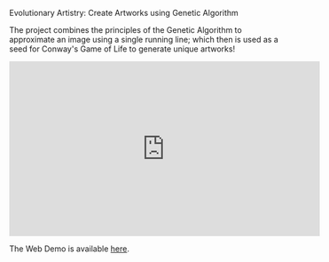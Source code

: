 Evolutionary Artistry: Create Artworks using Genetic Algorithm 

The project combines the principles of the Genetic Algorithm to approximate an image using a single running line; which then is used as a seed for Conway's Game of Life to generate unique artworks! 

<iframe width="560" height="315" src="https://www.youtube.com/embed/Fg6OHpA3eCE?si=SJYUNefgAt6lN_oG" frameborder="0" allow="accelerometer; autoplay; clipboard-write; encrypted-media; gyroscope; picture-in-picture" allowfullscreen></iframe>

The Web Demo is available [here](https://evolutionary-artistry.streamlit.app/).
